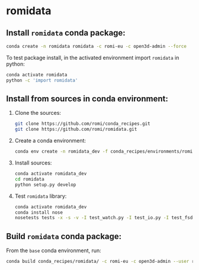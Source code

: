 # romidata
## Install `romidata` conda package:
```bash
conda create -n romidata romidata -c romi-eu -c open3d-admin --force
```
To test package install, in the activated environment import `romidata` in python:
```bash
conda activate romidata
python -c 'import romidata'
```

## Install from sources in conda environment:

1. Clone the sources:
    ```bash
    git clone https://github.com/romi/conda_recipes.git
    git clone https://github.com/romi/romidata.git
    ```
2. Create a conda environment:
    ```bash
    conda env create -n romidata_dev -f conda_recipes/environments/romidata.yaml
    ```
3. Install sources:
   ```bash
   conda activate romidata_dev
   cd romidata
   python setup.py develop
   ```
4. Test `romidata` library:
   ```bash
   conda activate romidata_dev
   conda install nose
   nosetests tests -x -s -v -I test_watch.py -I test_io.py -I test_fsdb.py
   ```

## Build `romidata` conda package:
From the `base` conda environment, run:
```bash
conda build conda_recipes/romidata/ -c romi-eu -c open3d-admin --user romi-eu
```